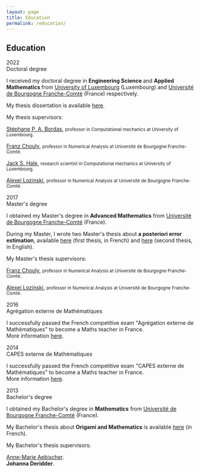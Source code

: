 ```yaml
---
layout: page
title: Education 
permalink: /education/
---
```


## Education

<div class="wrapper">
  <div><large>2022</large></div>
  <div><large>Doctoral degree</large>
  <p> I received my doctoral degree in <b> Engineering Science </b> and <b> Applied Mathematics </b> from <a href="https://wwwen.uni.lu/" target=_blank>University of Luxembourg</a> (Luxembourg) and <a href="https://www.ubfc.fr/en/" target=_blank>Université de Bourgogne Franche-Comté</a> (France) respectively.</p>

  <p> My thesis dissertation is available <a href="https://www.researchgate.net/publication/360199733_A_posteriori_error_estimation_for_finite_element_approximations_of_fractional_Laplacian_problems_and_applications_to_poro-elasticity" target=_blank>here</a>.</p>

  <p>My thesis supervisors:<br />

  <a href="https://wwwen.uni.lu/recherche/fstm/doe/members/stephane_bordas" target=_blank>Stéphane P. A. Bordas</a>, <small>professor in Computational mechanics at University of Luxembourg.</small><br />

  <a href="http://fchouly.perso.math.cnrs.fr/" target=_blank>Franz Chouly</a>, <small>professor in Numerical Analysis at Université de Bourgogne Franche-Comté.</small><br />

  <a href="https://jackhale.co.uk/" target=_blank>Jack S. Hale</a>, <small>research scientist in Computational mechanics at University of Luxembourg.</small><br />

  <a href="https://lmb.univ-fcomte.fr/Lozinski-Alexei" target=_blank>Alexei Lozinski</a>, <small>professor in Numerical Analysis at Université de Bourgogne Franche-Comté.</small></p>
  </div>
  <div><large>2017</large></div>
  <div><large>Master's degree</large> 
  <p>I obtained my Master's degree in <b>Advanced Mathematics</b> from <a href="https://www.ubfc.fr/en/" target=_blank>Université de Bourgogne Franche-Comté</a> (France).</p>
  <p>During my Master, I wrote two Master's thesis about <b>a posteriori error estimation</b>, available <a href="../docs/Mini-ProjetRBulle.pdf" target=_blank>here</a> (first thesis, in French) and <a href="../docs/MasterThesisRBulle.pdf" target=_blank>here</a> (second thesis, in English).</p>
  <p>My Master's thesis supervisors:<br />

  <a href="http://fchouly.perso.math.cnrs.fr/" target=_blank>Franz Chouly</a>, <small>professor in Numerical Analysis at Université de Bourgogne Franche-Comté.</small><br />

  <a href="https://lmb.univ-fcomte.fr/Lozinski-Alexei" target=_blank>Alexei Lozinski</a>, <small>professor in Numerical Analysis at Université de Bourgogne Franche-Comté.</small></p>
  </div>
  <div><large>2016</large></div>
  <div><large>Agrégation externe de Mathématiques</large>
  <p>I successfully passed the French competitive exam "Agrégation externe de Mathématiques" to become a Maths teacher in France.<br /> More information <a href="https://agreg.org/" target=_blank>here</a>.</p>
  </div>
  <div><large>2014</large></div>
  <div><large> CAPES externe de Mathématiques</large>
  <p>I successfully passed the French competitive exam "CAPES externe de Mathématiques" to become a Maths teacher in France.<br /> More information <a href="https://capes-math.org/" target=_blank>here</a>.</p>
  </div>
  <div><large>2013</large></div>
  <div><large>Bachelor's degree</large>
  <p>I obtained my Bachelor's degree in <b>Mathematics</b> from <a href="https://www.ubfc.fr/en/" target=_blank>Université de Bourgogne Franche-Comté</a> (France).</p>

  <p>My Bachelor's thesis about <b>Origami and Mathematics</b> is available <a href="../docs/BachelorThesisRBulle.pdf" target=_blank>here</a> (in French).</p>
  My Bachelor's thesis supervisors:<br />

  <a href="https://www.univ-irem.fr/spip.php?auteur45" target=_blank>Anne-Marie Aebischer</a>.<br />
  <b>Johanna Deridder</b>.
  </div>
</div>
